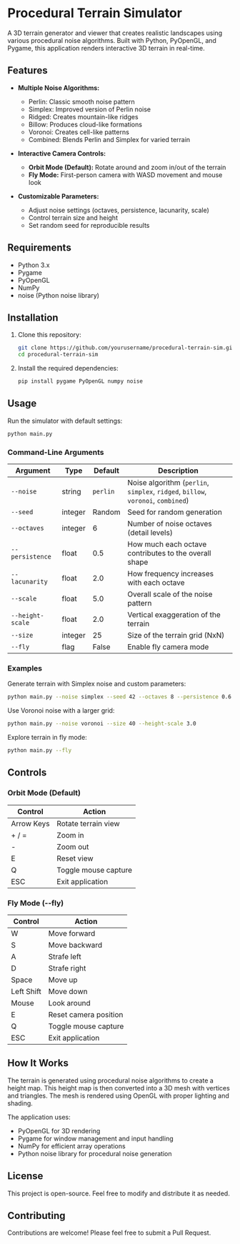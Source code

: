 # Procedural Terrain Simulator

A 3D terrain generator and viewer that creates realistic landscapes using various procedural noise algorithms. Built with Python, PyOpenGL, and Pygame, this application renders interactive 3D terrain in real-time.

## Features

- **Multiple Noise Algorithms:**
  - Perlin: Classic smooth noise pattern
  - Simplex: Improved version of Perlin noise
  - Ridged: Creates mountain-like ridges
  - Billow: Produces cloud-like formations
  - Voronoi: Creates cell-like patterns
  - Combined: Blends Perlin and Simplex for varied terrain

- **Interactive Camera Controls:**
  - **Orbit Mode (Default):** Rotate around and zoom in/out of the terrain
  - **Fly Mode:** First-person camera with WASD movement and mouse look

- **Customizable Parameters:**
  - Adjust noise settings (octaves, persistence, lacunarity, scale)
  - Control terrain size and height
  - Set random seed for reproducible results

## Requirements

- Python 3.x
- Pygame
- PyOpenGL
- NumPy
- noise (Python noise library)

## Installation

1. Clone this repository:
   ```bash
   git clone https://github.com/yourusername/procedural-terrain-sim.git
   cd procedural-terrain-sim
   ```

2. Install the required dependencies:
   ```bash
   pip install pygame PyOpenGL numpy noise
   ```

## Usage

Run the simulator with default settings:

```bash
python main.py
```

### Command-Line Arguments

| Argument | Type | Default | Description |
|----------|------|---------|-------------|
| `--noise` | string | `perlin` | Noise algorithm (`perlin`, `simplex`, `ridged`, `billow`, `voronoi`, `combined`) |
| `--seed` | integer | Random | Seed for random generation |
| `--octaves` | integer | 6 | Number of noise octaves (detail levels) |
| `--persistence` | float | 0.5 | How much each octave contributes to the overall shape |
| `--lacunarity` | float | 2.0 | How frequency increases with each octave |
| `--scale` | float | 5.0 | Overall scale of the noise pattern |
| `--height-scale` | float | 2.0 | Vertical exaggeration of the terrain |
| `--size` | integer | 25 | Size of the terrain grid (NxN) |
| `--fly` | flag | False | Enable fly camera mode |

### Examples

Generate terrain with Simplex noise and custom parameters:
```bash
python main.py --noise simplex --seed 42 --octaves 8 --persistence 0.6 --scale 4.0
```

Use Voronoi noise with a larger grid:
```bash
python main.py --noise voronoi --size 40 --height-scale 3.0
```

Explore terrain in fly mode:
```bash
python main.py --fly
```

## Controls

### Orbit Mode (Default)
| Control | Action |
|---------|--------|
| Arrow Keys | Rotate terrain view |
| + / = | Zoom in |
| - | Zoom out |
| E | Reset view |
| Q | Toggle mouse capture |
| ESC | Exit application |

### Fly Mode (--fly)
| Control | Action |
|---------|--------|
| W | Move forward |
| S | Move backward |
| A | Strafe left |
| D | Strafe right |
| Space | Move up |
| Left Shift | Move down |
| Mouse | Look around |
| E | Reset camera position |
| Q | Toggle mouse capture |
| ESC | Exit application |

## How It Works

The terrain is generated using procedural noise algorithms to create a height map. This height map is then converted into a 3D mesh with vertices and triangles. The mesh is rendered using OpenGL with proper lighting and shading.

The application uses:
- PyOpenGL for 3D rendering
- Pygame for window management and input handling
- NumPy for efficient array operations
- Python noise library for procedural noise generation

## License

This project is open-source. Feel free to modify and distribute it as needed.

## Contributing

Contributions are welcome! Please feel free to submit a Pull Request.
